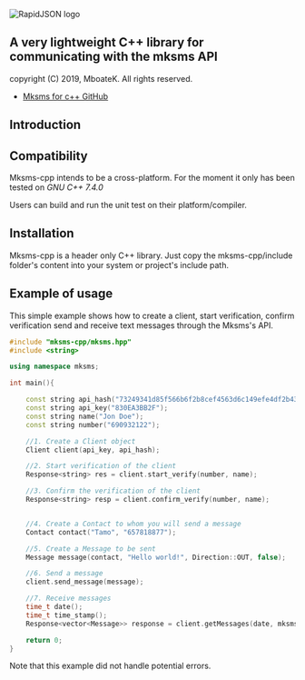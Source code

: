 ![RapidJSON logo](docs/logo/mksms.png)



## A very lightweight C++ library for communicating with the mksms API


copyright (C) 2019, MboateK. All rights reserved. 


* [Mksms for c++ GitHub](https://github.com/mksms/mksms-cpp)




## Introduction




## Compatibility

Mksms-cpp intends to be a cross-platform. For the moment it only has been tested on *GNU C++ 7.4.0*

Users can build and run the unit test on their platform/compiler.


## Installation

Mksms-cpp is a header only C++ library. Just copy the mksms-cpp/include folder's content into your system or project's include path.



## Example of usage

This simple example shows how to create a client, start verification, confirm verification send and receive text messages through the Mksms's API.

~~~~~~~~~~cpp
#include "mksms-cpp/mksms.hpp"
#include <string>

using namespace mksms;

int main(){

    const string api_hash("73249341d85f566b6f2b8cef4563d6c149efe4df2b43f21776a6c9faf7f61af9");
    const string api_key("830EA3BB2F");
    const string name("Jon Doe");
    const string number("690932122");

    //1. Create a Client object
    Client client(api_key, api_hash);

    //2. Start verification of the client
    Response<string> res = client.start_verify(number, name);

    //3. Confirm the verification of the client
    Response<string> resp = client.confirm_verify(number, name);


    //4. Create a Contact to whom you will send a message
    Contact contact("Tamo", "657818877");

    //5. Create a Message to be sent
    Message message(contact, "Hello world!", Direction::OUT, false);

    //6. Send a message
    client.send_message(message);

    //7. Receive messages
    time_t date();
    time_t time_stamp();
    Response<vector<Message>> response = client.getMessages(date, mksms::Direction::IN, false, time_stamp);

    return 0;
}

~~~~~~~~~~

Note that this example did not handle potential errors.